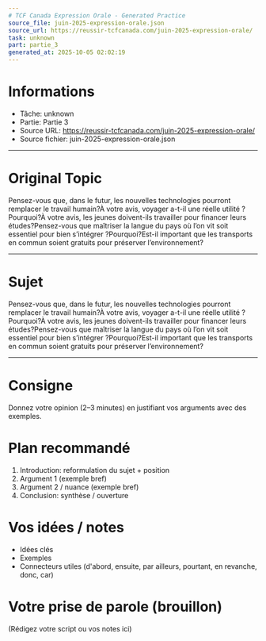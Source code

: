 ```yaml
---
# TCF Canada Expression Orale - Generated Practice
source_file: juin-2025-expression-orale.json
source_url: https://reussir-tcfcanada.com/juin-2025-expression-orale/
task: unknown
part: partie_3
generated_at: 2025-10-05 02:02:19
---
```


# Informations
- Tâche: unknown
- Partie: Partie 3
- Source URL: https://reussir-tcfcanada.com/juin-2025-expression-orale/
- Source fichier: juin-2025-expression-orale.json

---

# Original Topic
Pensez-vous que, dans le futur, les nouvelles technologies pourront remplacer le travail humain?À votre avis, voyager a-t-il une réelle utilité ?Pourquoi?À votre avis, les jeunes doivent-ils travailler pour financer leurs études?Pensez-vous que maîtriser la langue du pays où l’on vit soit essentiel pour bien s’intégrer ?Pourquoi?Est-il important que les transports en commun soient gratuits pour préserver l’environnement?

---

# Sujet
Pensez-vous que, dans le futur, les nouvelles technologies pourront remplacer le travail humain?À votre avis, voyager a-t-il une réelle utilité ?Pourquoi?À votre avis, les jeunes doivent-ils travailler pour financer leurs études?Pensez-vous que maîtriser la langue du pays où l’on vit soit essentiel pour bien s’intégrer ?Pourquoi?Est-il important que les transports en commun soient gratuits pour préserver l’environnement?

---
# Consigne
Donnez votre opinion (2–3 minutes) en justifiant vos arguments avec des exemples.

# Plan recommandé
1. Introduction: reformulation du sujet + position
2. Argument 1 (exemple bref)
3. Argument 2 / nuance (exemple bref)
4. Conclusion: synthèse / ouverture

# Vos idées / notes
- Idées clés
- Exemples
- Connecteurs utiles (d'abord, ensuite, par ailleurs, pourtant, en revanche, donc, car)

# Votre prise de parole (brouillon)
(Rédigez votre script ou vos notes ici)
